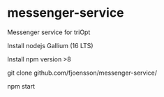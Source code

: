 # messenger-service
Messenger service for triOpt

Install nodejs Gallium (16 LTS)

Install npm version >8

git clone github.com/fjoensson/messenger-service/

npm start